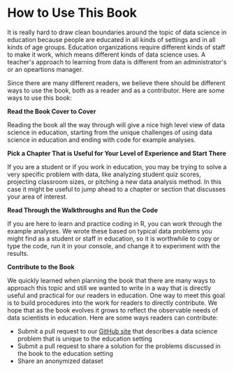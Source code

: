# How to Use This Book 

It is really hard to draw clean boundaries around the topic of data science in 
education because people are educated in all kinds of settings and in all kinds 
of age groups. Education organizations require different kinds of staff to 
make it work, which means different kinds of data science uses. A teacher's 
approach to learning from data is different from an administrator's or an 
opeartions manager. 

Since there are many different readers, we believe there should be 
different ways to use the book, both as a reader and as a contributor. Here are 
some ways to use this book:   

**Read the Book Cover to Cover**

Reading the book all the way through will give a nice high level view of data 
science in education, starting from the unique challenges of using data science 
in education and ending with code for example analyses. 

**Pick a Chapter That is Useful for Your Level of Experience and Start There** 

If you are a student or if you work in education, you may be trying to solve a 
very specific problem with data, like analyzing student quiz scores, projecting 
classroom sizes, or pitching a new data analysis method. In this case it might 
be useful to jump ahead to a chapter or section that discusses your area of 
interest. 

**Read Through the Walkthroughs and Run the Code**

If you are here to learn and practice coding in R, you can work through the 
example analyses. We wrote these based on typical data problems you might find 
as a student or staff in education, so it is worthwhile to copy or type the code, 
run it in your console, and change it to experiment with the results. 

**Contribute to the Book**

We quickly learned when planning the book that there are many ways to approach 
this topic and still we wanted to write in a way that is directly useful and 
practical for our readers in education. One way to meet this goal is to build 
procedures into the work for readers to directly contribute. We hope that as the 
book evolves it grows to reflect the observable needs of data scientists in 
education. Here are some ways readers can contribute: 

 - Submit a pull request to our 
 [GitHub site](https://github.com/jrosen48/data-science-in-education) that 
 describes a data science problem that is unique to the education setting 
 - Submit a pull request to share a solution for the problems discussed in the 
 book
 to the education setting
 - Share an anonymized dataset 
